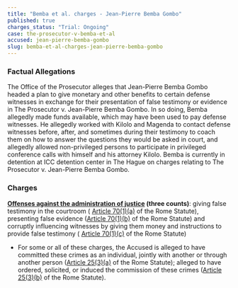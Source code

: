 ```yaml
---
title: "Bemba et al. charges - Jean-Pierre Bemba Gombo"
published: true
charges_status: "Trial: Ongoing"
case: the-prosecutor-v-bemba-et-al
accused: jean-pierre-bemba-gombo
slug: bemba-et-al-charges-jean-pierre-bemba-gombo
---
```


### Factual Allegations

The Office of the Prosecutor alleges that Jean-Pierre Bemba Gombo headed a plan to give monetary and other benefits to certain defense witnesses in exchange for their presentation of false testimony or evidence in The Prosecutor v. Jean-Pierre Bemba Gombo. In so doing, Bemba allegedly made funds available, which may have been used to pay defense witnesses. He allegedly worked with Kilolo and Magenda to contact defense witnesses before, after, and sometimes during their testimony to coach them on how to answer the questions they would be asked in court, and allegedly allowed non-privileged persons to participate in privileged conference calls with himself and his attorney Kilolo. Bemba is currently in detention at ICC detention center in The Hague on charges relating to The Prosecutor v. Jean-Pierre Bemba Gombo.

### Charges

**[Offenses against the administration of justice](http://www.casematrixnetwork.org/case-m/klamberg-commentary/rome-statute/#c1243) (three counts)**: giving false testimony in the courtroom ( [Article 70(1)(a)](http://www.casematrixnetwork.org/case-m/klamberg-commentary/rome-statute/#c1243) of the Rome Statute), presenting false evidence ([Article 70(1)(b)](http://www.casematrixnetwork.org/case-m/klamberg-commentary/rome-statute/#c1243) of the Rome Statute) and corruptly influencing witnesses by giving them money and instructions to provide false testimony ( [Article 70(1)(c)](http://www.casematrixnetwork.org/case-m/klamberg-commentary/rome-statute/#c1243) of the Rome Statute)

*   For some or all of these charges, the Accused is alleged to have committed these crimes as an individual, jointly with another or through another person ([Article 25(3)(a)](http://www.casematrixnetwork.org/case-m/klamberg-commentary/rome-statute/#c1198) of the Rome Statute); alleged to have ordered, solicited, or induced the commission of these crimes ([Article 25(3)(b)](http://www.casematrixnetwork.org/case-m/klamberg-commentary/rome-statute/#c1198) of the Rome Statute).

